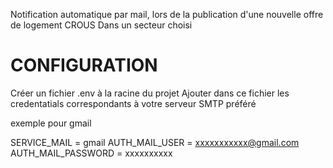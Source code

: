 Notification automatique par mail, lors de la publication d'une nouvelle offre de logement CROUS
Dans un secteur choisi


# CONFIGURATION

  Créer un fichier .env à la racine du projet 
  Ajouter dans ce fichier les credentatials correspondants à votre serveur SMTP préféré
  
  exemple pour gmail
  
  SERVICE_MAIL = gmail
  AUTH_MAIL_USER = xxxxxxxxxxx@gmail.com
  AUTH_MAIL_PASSWORD = xxxxxxxxxx 
